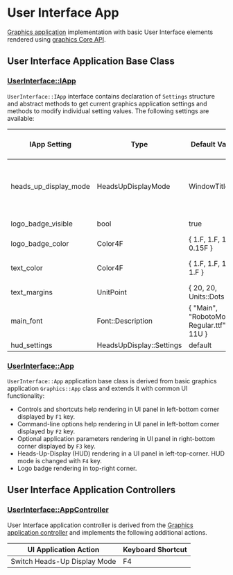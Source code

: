 # User Interface App

[Graphics application](../../Graphics/App) implementation with basic User Interface elements rendered using 
[graphics Core API](../../Graphics/Core).

## User Interface Application Base Class

### [UserInterface::IApp](Include/Methane/UserInterface/App.h)

`UserInterface::IApp` interface contains declaration of `Settings` structure and abstract methods
to get current graphics application settings and methods to modify individual setting values.
The following settings are available:

| IApp Setting             | Type                     | Default Value            | Cmd-Line Option   | Description           |
|--------------------------|--------------------------|--------------------------|-------------------|-----------------------|
| heads_up_display_mode    | HeadsUpDisplayMode       | WindowTitle              | -i,--hud          | HUD displaying mode: Hidden, WindowTitle, UserInterface |
| logo_badge_visible          | bool                     | true                     |                   | Flag to show logo badge |
| logo_badge_color         | Color4F                  | { 1.F, 1.F, 1.F, 0.15F } |                   | Logo badge color |
| text_color               | Color4F                  | { 1.F, 1.F, 1.F, 1.F }   |                   | Default text color in UI panels |
| text_margins             | UnitPoint                | { 20, 20, Units::Dots }  |                   | Text panel margins |
| main_font                | Font::Description        | { "Main",  "RobotoMono-Regular.ttf", 11U } | | Main font parameters |
| hud_settings             | HeadsUpDisplay::Settings | default                  |                   | HUD settings |

### [UserInterface::App](Include/Methane/UserInterface/App.hpp)

`UserInterface::App` application base class is derived from basic graphics application `Graphics::App` class 
and extends it with common UI functionality:
- Controls and shortcuts help rendering in UI panel in left-bottom corner displayed by `F1` key.
- Command-line options help rendering in UI panel in left-bottom corner displayed by `F2` key.
- Optional application parameters rendering in UI panel in right-bottom corner displayed by `F3` key.
- Heads-Up-Display (HUD) rendering in a UI panel in left-top-corner. HUD mode is changed with `F4` key.
- Logo badge rendering in top-right corner.

## User Interface Application Controllers

### [UserInterface::AppController](Include/Methane/UserInterface/AppController.h)

User Interface application controller is derived from the [Graphics application controller](../../Graphics/App/README.md#graphicsappcontrollerincludemethanegraphicsappcontrollerh)
and implements the following additional actions.

| UI Application Action               | Keyboard Shortcut   |
|-------------------------------------|---------------------|
| Switch Heads-Up Display Mode        | F4                  |
